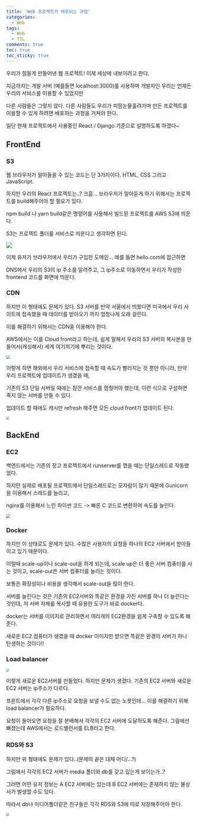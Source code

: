 ```yaml
---
title: 'Web 프로젝트가 배포되는 과정'
categories:
  - Web
tags:
  - Web
  - TIL
comments: true
toc: true
toc_sticky: true
---
```


우리가 힘들게 만들어낸 웹 프로젝트! 이제 세상에 내보이려고 한다.

지금까지는 개발 서버 (예를들면 localhost:3000)를 사용하며 개발자인 우리는 언제든 우리의 서비스를 이용할 수 있었지만

다른 사람들은 그렇지 않다. 다른 사람들도 우리가 피땀눈물흘려가며 만든 프로젝트를 이용할 수 있게 하려면 배포하는 과정을 거쳐야 한다.

일단 현재 프로젝트에서 사용중인 React / Django 기준으로 설명하도록 하겠다~

## FrontEnd

### S3

웹 브라우저가 알아들을 수 있는 코드는 단 3가지이다. HTML, CSS 그리고 JavaScript.

하지만 우리의 React 프로젝트는..? 크흠... 브라우저가 알아듣게 하기 위해서는 프로젝트를 build해주어야 할 필요가 있다. 

npm build 나 yarn build같은 명령어를 사용해서 빌드된 프로젝트를 AWS S3에 띄운다.

S3는 프로젝트 폴더를 서비스로 띄운다고 생각하면 된다.

![](https://i.ibb.co/4Y6fgx0/2021-01-03-5-32-23.png)

이제 유저가 브라우저에서 우리가 구입한 도메인... 예를 들면 hello.com에 접근하면 

DNS에서 우리의 S3의 ip 주소를 알려주고, 그 ip주소로 이동하면서 우리가 작성한 frontend 코드를 화면에 띄운다.



### CDN

하지만 이 형태에도 문제가 있다. S3 서버를 만약 서울에서 띄웠다면 미국에서 우리 사이트에 접속했을 때 데이터를 받아오기 까지 엄청나게 오래 걸린다.

이를 해결하기 위해서는 CDN을 이용해야 한다. 

AWS에서는 이를 Cloud front라고 하는데, 쉽게 말해서 우리의 S3 서버의 복사본을 만들어서(캐싱해서) 세계 여기저기에 뿌리는 것이다.

<img src="https://i.ibb.co/FhRnthc/2021-01-03-5-43-36.png" style="zoom:67%;" />

이렇게 하면 해외에서 우리 서비스에 접속할 때 속도가 빨라지는 것 뿐만 아니라, 만약 우리 프로젝트에 업데이트가 생겼을 때,

기존의 S3 단일 서버일 때에는 잠깐 서비스를 멈췄어야 했는데, 이런 식으로 구성하면 죽지 않는 서버를 만들 수 있다.

업데이트 할 때에도 캐시만 refresh 해주면 모든 cloud front가 업데이트 된다.



<img src="https://i.ibb.co/fDJKwtb/front.jpg" style="zoom:50%;" />

## BackEnd

### EC2

백엔드에서는 기존의 장고 프로젝트에서 runserver를 했을 때는 단일스레드로 작동했었다. 

하지만 실제로 배포될 프로젝트에서 단일스레드로는 모자람이 많기 때문에 Gunicorn을 이용해서 스레드를 늘리고, 

nginx를 이용해서 느린 파이썬 코드 -> 빠른 C 코드로 변환하며 속도를 늘린다. 

<img src="https://i.ibb.co/1m0sGBR/back.jpg" style="zoom:67%;" />

### Docker

하지만 이 상태로도 문제가 있다. 수많은 사용자의 요청을 하나의 EC2 서버에서 받아들이고 있기 때문이다.

이럴때 scale-up이나 scale-out을 하게 되는데, scale up은 더 좋은 서버 컴퓨터를 사는 것이고, scale-out은 서버 컴퓨터를 늘리는 것이다.

보통은 확장성이나 비용을 생각해서 scale-out을 많이 한다.

서버를 늘린다는 것은 기존의 EC2서버와 똑같은 환경을 가진 서버를 하나 더 늘린다는 것인데, 저 서버 자체를 복사할 때 유용한 도구가 바로 docker다.

docker는 서버를 이미지로 관리하면서 여러개의 EC2환경을 쉽게 구축할 수 있도록 해준다. 

새로운 EC2 컴퓨터가 생겼을 때 docker 이미지만 받으면 똑같은 환경의 서버가 하나 탄생하는 것이다!! 

### Load balancer

<img src="https://i.ibb.co/hKNRRjh/2.jpg" style="zoom:50%;" />

이렇게 새로운 EC2서버를 만들었다. 하지만 문제가 생겼다. 기존의 EC2 서버와 새로운 EC2 서버는 ip주소가 다르다.

프론트에서 각각 다른 ip주소로 요청을 보낼 수도 없는 노릇인데... 이를 해결하기 위해 load balancer가 필요하다.

요청이 들어오면 요청을 잘 분배해서 각각의 EC2 서버에 도달하도록 해준다. 그림에선 빠졌는데 AWS에서는 로드밸런서를 ELB라고 한다.

### RDS와 S3

하지만 위 형태에도 문제가 있다..(문제의 끝은 대체 어디/...?)

그림에서 각각의 EC2 서버가 media 폴더와 db를 갖고 있는게 보이는가..?

그러면 어떤 유저 정보는 A EC2 서버에는 있는데 B EC2 서버에는 존재하지 않는 불상사가 발생할 수도 있다.

따라서 db나 미디어폴더같은 친구들은 각각 RDS와 S3에 따로 저장해주어야 한다. 

<img src="https://i.ibb.co/BBV2DkF/132.jpg" style="zoom:50%;" />

